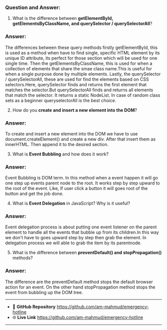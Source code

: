 ### Question and Answer:

1. What is the difference between **getElementById, getElementsByClassName, and querySelector / querySelectorAll**?

### Answer:
The differences between these query methods firstly getElementById, this is used as a method when have to find single, specific HTML element by its unique ID attribute, its perfect for those section which will be used for one single time. Then the getElementsByClassName, this is used for  when a collection of elements that share the smae class name.This is useful for when a single purpose done by multiple elements. Lastly, the querySelector / querySelectorAll, these are used for find the elements based on CSS selectors.Here, querySelector finds and returns the first element that matches the selector.But querySelectorAll finds and returns all elements that match the selector. It returns a static NodeList. In case of random class sets as a beginner queryselectorAll is the best choice.

2. How do you **create and insert a new element into the DOM**?

### Answer:
To create and insert a new element into the DOM we have to use document.createElement() and create a new div. After that insert them as innerHTML. Then append it to the desired section. 

3. What is **Event Bubbling** and how does it work?

### Answer:
Event Bubbling is DOM term. In this method when a event happen it will go one step up events parent node to the root. It works step by step upward to the root of the event. Like, If user click a button it will goes root of the button and get the job done.

4. What is **Event Delegation** in JavaScript? Why is it useful?

### Answer:
Event delegation process is about putting one event listener on the parent element to handle all the events that bubble up from its children.In this way we don't have to goes upward step by step then grab the element. In delegation process we will able to grab the item by its parentnode.

5. What is the difference between **preventDefault() and stopPropagation()** methods?

### Answer:
The difference are the preventDefault method stops the default browser action for an event. On the other hand stopPropagation method stops the event from bubbling up the DOM tree.

---


- 📂 **GitHub Repository** https://github.com/am-mahmud/emergency-hotline
- 🌐 **Live Link** https://github.com/am-mahmud/emergency-hotline 

---

